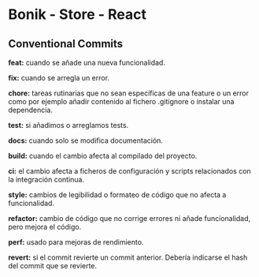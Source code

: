 # Bonik - Store - React


## Conventional Commits

**feat:** cuando se añade una nueva funcionalidad.

**fix:** cuando se arregla un error.

**chore:** tareas rutinarias que no sean específicas de una feature o un error como por ejemplo añadir contenido al fichero .gitignore o instalar una dependencia.

**test:** si añadimos o arreglamos tests.

**docs:** cuando solo se modifica documentación.

**build:** cuando el cambio afecta al compilado del proyecto.

**ci:** el cambio afecta a ficheros de configuración y scripts relacionados con la integración continua.

**style:** cambios de legibilidad o formateo de código que no afecta a funcionalidad.

**refactor:** cambio de código que no corrige errores ni añade funcionalidad, pero mejora el código.

**perf:** usado para mejoras de rendimiento.

**revert:** si el commit revierte un commit anterior. Debería indicarse el hash del commit que se revierte.